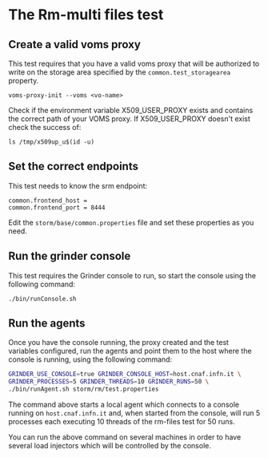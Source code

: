 # The Rm-multi files test

## Create a valid voms proxy 

This test requires that you have a valid voms proxy
that will be authorized to write on the storage area
specified by the `common.test_storagearea` property. 

```
voms-proxy-init --voms <vo-name>
```

Check if the environment variable X509\_USER\_PROXY exists
and contains the correct path of your VOMS proxy. 
If X509\_USER\_PROXY doesn't exist check the success of:

```
ls /tmp/x509up_u$(id -u)
```

## Set the correct endpoints

This test needs to know the srm endpoint:

```properties
common.frontend_host = 
common.frontend_port = 8444
```

Edit the `storm/base/common.properties` file and set 
these properties as you need.

## Run the grinder console

This test requires the Grinder console to run, so start
the console using the following command:

    ./bin/runConsole.sh

## Run the agents

Once you have the console running, the proxy created and 
the test variables configured, run the agents and point
them to the host where the console is running, using the
following command:

```bash
GRINDER_USE_CONSOLE=true GRINDER_CONSOLE_HOST=host.cnaf.infn.it \
GRINDER_PROCESSES=5 GRINDER_THREADS=10 GRINDER_RUNS=50 \
./bin/runAgent.sh storm/rm/test.properties
```

The command above starts a local agent which connects to a 
console running on `host.cnaf.infn.it` and, when started from
the console, will run 5 processes each executing 10 threads 
of the rm-files test for 50 runs.

You can run the above command on several machines in order
to have several load injectors which will be controlled 
by the console.
